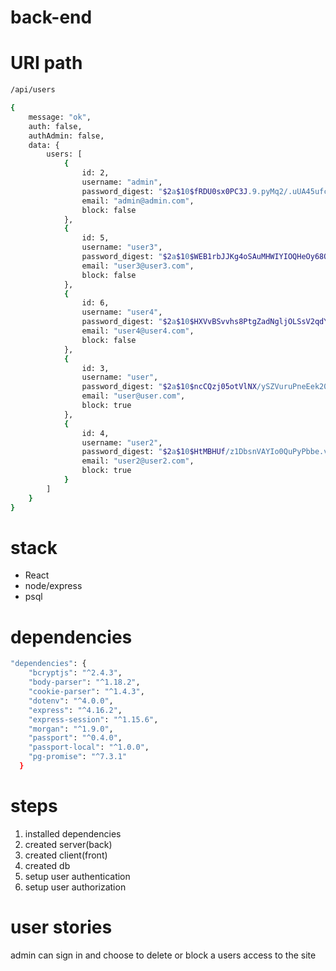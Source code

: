 # back-end

# URI path

```sh
/api/users
```

```sh
{
    message: "ok",
    auth: false,
    authAdmin: false,
    data: {
        users: [
            {
                id: 2,
                username: "admin",
                password_digest: "$2a$10$fRDU0sx0PC3J.9.pyMq2/.uUA45ufc6tQC6qSFrfr.rvtJbkqDi1m",
                email: "admin@admin.com",
                block: false
            },
            {
                id: 5,
                username: "user3",
                password_digest: "$2a$10$WEB1rbJJKg4oSAuMHWIYIOQHeOy68QH/ty4OJv6GBw/FProUEI3L.",
                email: "user3@user3.com",
                block: false
            },
            {
                id: 6,
                username: "user4",
                password_digest: "$2a$10$HXVvBSvvhs8PtgZadNgljOLSsV2qdY9Ar63lDdmHt2eMy.QMX7d6e",
                email: "user4@user4.com",
                block: false
            },
            {
                id: 3,
                username: "user",
                password_digest: "$2a$10$ncCQzj05otVlNX/ySZVuruPneEek20nJJzf4E86LJWdCetrWn7Tli",
                email: "user@user.com",
                block: true
            },
            {
                id: 4,
                username: "user2",
                password_digest: "$2a$10$HtMBHUf/z1DbsnVAYIo0QuPyPbbe.vLW36lPKvAuA5xlI.ZaU/KVq",
                email: "user2@user2.com",
                block: true
            }
        ]
    }
}
```
# stack

- React
- node/express
- psql

# dependencies

```sh
"dependencies": {
    "bcryptjs": "^2.4.3",
    "body-parser": "^1.18.2",
    "cookie-parser": "^1.4.3",
    "dotenv": "^4.0.0",
    "express": "^4.16.2",
    "express-session": "^1.15.6",
    "morgan": "^1.9.0",
    "passport": "^0.4.0",
    "passport-local": "^1.0.0",
    "pg-promise": "^7.3.1"
  }
```
# steps

1) installed dependencies
2) created server(back)
3) created client(front)
4) created db
5) setup user authentication
6) setup user authorization

# user stories

admin can sign in and choose to delete or block a users access to the site
